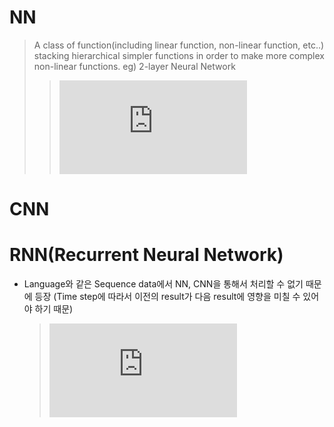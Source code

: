 # NN
> A class of function(including linear function, non-linear function, etc..) stacking hierarchical simpler functions in order to make more complex  non-linear functions.
eg) 2-layer Neural Network
>>![equation](https://latex.codecogs.com/gif.latex?f%20%3D%20W_%7B2%7Dmax%280%2C%20W_%7B1%7Dx%29)

# CNN
> 


# RNN(Recurrent Neural Network)
  * Language와 같은 Sequence data에서 NN, CNN을 통해서 처리할 수 없기 때문에 등장
  (Time step에 따라서 이전의 result가 다음 result에 영향을 미칠 수 있어야 하기 때문)
  	
  	> ![equation](https://latex.codecogs.com/gif.latex?a%3Db)


<!--stackedit_data:
eyJoaXN0b3J5IjpbMTA2MTg2MDc5LDgwNzIzMjUyOSwxNjAwMz
UwMTM2LDcxOTUxMDY3NCw4NDcyMzQ0MzAsLTIxMDU1MzQ0MDEs
LTgxNDEzNjgyNiwyMTI3OTMwMDM2XX0=
-->